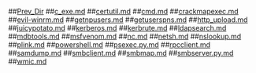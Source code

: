 ##[Prev_Dir](../../../../../)
##[c_exe.md](c_exe.md)
##[certutil.md](certutil.md)
##[cmd.md](cmd.md)
##[crackmapexec.md](crackmapexec.md)
##[evil-winrm.md](evil-winrm.md)
##[getnpusers.md](getnpusers.md)
##[getuserspns.md](getuserspns.md)
##[http_upload.md](http_upload.md)
##[juicypotato.md](juicypotato.md)
##[kerberos.md](kerberos.md)
##[kerbrute.md](kerbrute.md)
##[ldapsearch.md](ldapsearch.md)
##[mdbtools.md](mdbtools.md)
##[msfvenom.md](msfvenom.md)
##[nc.md](nc.md)
##[netsh.md](netsh.md)
##[nslookup.md](nslookup.md)
##[plink.md](plink.md)
##[powershell.md](powershell.md)
##[psexec.py.md](psexec.py.md)
##[rpcclient.md](rpcclient.md)
##[samdump.md](samdump.md)
##[smbclient.md](smbclient.md)
##[smbmap.md](smbmap.md)
##[smbserver.py.md](smbserver.py.md)
##[wmic.md](wmic.md)
